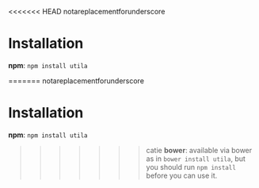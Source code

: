 <<<<<<< HEAD
notareplacementforunderscore

# Installation

**npm**: `npm install utila`

=======
notareplacementforunderscore

# Installation

**npm**: `npm install utila`

>>>>>>> catie
**bower**: available via bower as in `bower install utila`, but you should run `npm install` before you can use it.